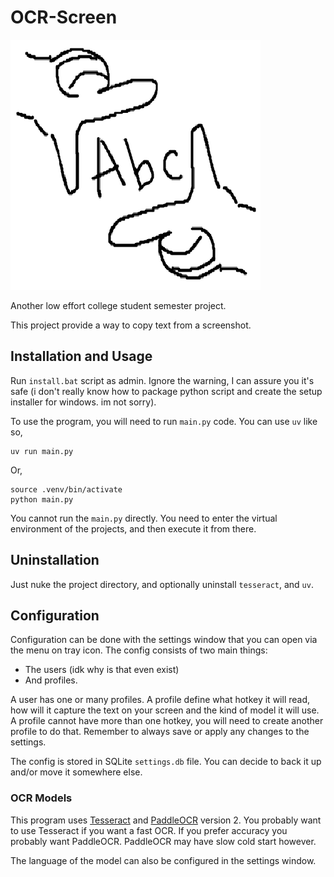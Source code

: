 # OCR-Screen

![Logo](https://raw.githubusercontent.com/karanie/ocr-screen/refs/heads/master/icon.png)

Another low effort college student semester project.

This project provide a way to copy text from a screenshot.

## Installation and Usage

Run `install.bat` script as admin. Ignore the warning, I can assure you it's safe (i don't really know how to package python script and create the setup installer for windows. im not sorry).

To use the program, you will need to run `main.py` code. You can use `uv` like so,

```
uv run main.py
```

Or,

```
source .venv/bin/activate
python main.py
```

You cannot run the `main.py` directly. You need to enter the virtual environment of the projects, and then execute it from there.

## Uninstallation

Just nuke the project directory, and optionally uninstall `tesseract`, and `uv`.

## Configuration

Configuration can be done with the settings window that you can open via the menu on tray icon. The config consists of two main things:

* The users (idk why is that even exist)
* And profiles.

A user has one or many profiles. A profile define what hotkey it will read, how will it capture the text on your screen and the kind of model it will use. A profile cannot have more than one hotkey, you will need to create another profile to do that. Remember to always save or apply any changes to the settings.

The config is stored in SQLite `settings.db` file. You can decide to back it up and/or move it somewhere else.

### OCR Models

This program uses [Tesseract](https://github.com/tesseract-ocr/tesseract) and [PaddleOCR](https://github.com/PaddlePaddle/PaddleOCR) version 2. You probably want to use Tesseract if you want a fast OCR. If you prefer accuracy you probably want PaddleOCR. PaddleOCR may have slow cold start however.

The language of the model can also be configured in the settings window.
